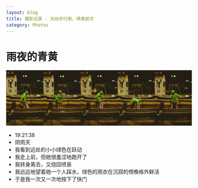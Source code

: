 ```yaml
---
layout: blog
title: 摄影记录 - 光谷步行街，喷泉前方
category: Photos
---
```

# 雨夜的青黄

<img src="https://github.com/ZaneWiegand/ZaneWiegand.github.io/raw/main/images/Photo/DSC_0560.jpeg"/>

- 19:21:38
- 阴雨天
- 我看到远处的小小绿色在跃动
- 我走上前，但她很羞涩地跑开了
- 我转身离去，又绕回喷泉
- 我远远地望着她一个人踩水，绿色的雨衣在沉寂的傍晚格外鲜活
- 于是我一次又一次地按下了快门